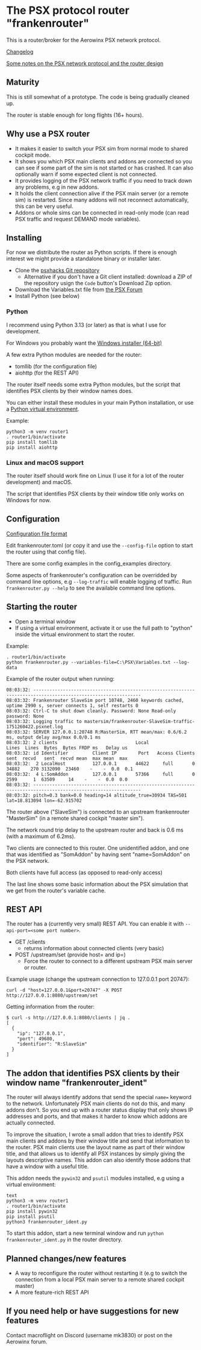 # The PSX protocol router "frankenrouter"

This is a router/broker for the Aerowinx PSX network protocol.

[Changelog](docs/Changelog.md)

[Some notes on the PSX network protocol and the router design](docs/NOTES.md)

## Maturity

This is still somewhat of a prototype. The code is being gradually
cleaned up.

The router is stable enough for long flights (16+ hours).

## Why use a PSX router

- It makes it easier to switch your PSX sim from normal mode to shared
  cockpit mode.
- It shows you which PSX main clients and addons are connected so you
  can see if some part of the sim is not started or has crashed. It
  can also optionally warn if some expected client is not connected.
- It provides logging of the PSX network traffic if you need to track
  down any problems, e.g in new addons.
- It holds the client connection alive if the PSX main server (or a
  remote sim) is restarted. Since many addons will not reconnect
  automatically, this can be very useful.
- Addons or whole sims can be connected in read-only mode (can read
  PSX traffic and request DEMAND mode variables).

## Installing

For now we distribute the router as Python scripts. If there is enough
interest we might provide a standalone binary or installer later.

- Clone the [psxhacks Git repository](https://github.com/macroflight/psxhacks)
    - Alternative if you don't have a Git client installed: download a
      ZIP of the repository usign the `Code` button's Download Zip
      option.
- Download the Variables.txt file from [the PSX
  Forum](https://aerowinx.com/assets/networkers/Variables.txt)
- Install Python (see below)

### Python

I recommend using Python 3.13 (or later) as that is what I use for
development.

For Windows you probably want the [Windows installer
(64-bit)](https://www.python.org/ftp/python/3.13.5/python-3.13.5-amd64.exe)

A few extra Python modules are needed for the router:

- tomllib (for the configuration file)
- aiohttp (for the REST API)

The router itself needs some extra Python modules, but the script that
identifies PSX clients by their window names does.

You can either install these modules in your main Python installation,
or use a [Python virtual
environment](https://docs.python.org/3/library/venv.html).

Example:

``` text
python3 -m venv router1
. router1/bin/activate
pip install tomllib
pip install aiohttp
```

### Linux and macOS support

The router itself should work fine on Linux (I use it for a lot of the
router development) and macOS.

The script that identifies PSX clients by their window title only
works on Windows for now.

## Configuration

[Configuration file format](docs/Configuration.md)

Edit frankenrouter.toml (or copy it and use the `--config-file` option
to start the router using that config file).

There are some config examples in the config_examples directory.

Some aspects of frankenrouter's configuration can be overridded by
command line options, e.g `--log-traffic` will enable logging of
traffic. Run `frankenrouter.py --help` to see the available command
line options.

## Starting the router

- Open a terminal window
- If using a virtual environment, activate it or use the full path to
  "python" inside the virtual environment to start the router.

Example:

``` text
. router1/bin/activate
python frankenrouter.py --variables-file=C:\PSX\Variables.txt --log-data

```

Example of the router output when running:

``` text
08:03:32: --------------------------------------------------------------------------------------------------------------
08:03:32: Frankenrouter SlaveSim port 10748, 2460 keywords cached, uptime 2990 s, server connects 1, self restarts 0
08:03:32: Ctrl-C to shut down cleanly. Password: None Read-only password: None
08:03:32: Logging traffic to mastersim/frankenrouter-SlaveSim-traffic-1751260422.psxnet.log
08:03:32: SERVER 127.0.0.1:20748 R:MasterSim, RTT mean/max: 0.6/6.2 ms, output delay avg/max 0.0/0.1 ms
08:03:32: 2 clients                             Local                   Lines  Lines  Bytes  Bytes FRDP ms   Delay us
08:03:32: id Identifier         Client IP        Port   Access Clients   sent  recvd   sent  recvd mean  max mean  max
08:03:32:  2 LocalHost          127.0.0.1       44622     full       0  34882    270 3132090  23460    -    -  0.0  0.1
08:03:32:  4 L:SomAddon         127.0.0.1       57366     full       0   2599      1  63509     14    -    -  0.0  0.0
08:03:32: --------------------------------------------------------------------------------------------------------------
08:03:32: pitch=0.3 bank=0.0 heading=14 altitude_true=30934 TAS=501 lat=18.813094 lon=-62.915702
```

The router above ("SlaveSim") is connected to an upstream
frankenrouter "MasterSim" (in a remote shared cockpit "master sim").

The network round trip delay to the upstream router and back is 0.6 ms
(with a maximum of 6.2ms).

Two clients are connected to this router. One unidentified addon, and
one that was identified as "SomAddon" by having sent "name=SomAddon"
on the PSX network.

Both clients have full access (as opposed to read-only access)

The last line shows some basic information about the PSX simulation
that we get from the router's variable cache.

## REST API

The router has a (currently very small) REST API. You can enable it
with `--api-port=<some port number>`.

- GET /clients
    - returns information about connected clients (very basic)
- POST /upstream/set (provide host= and ip=)
    - Force the router to connect to a different upstream PSX main
      server or router.

Example usage (change the upstream connection to 127.0.0.1 port 20747):

``` text
curl -d "host=127.0.0.1&port=20747" -X POST http://127.0.0.1:8080/upstream/set
```

Getting information from the router:

``` text
$ curl -s http://127.0.0.1:8080/clients | jq .
[
  {
    "ip": "127.0.0.1",
    "port": 49680,
    "identifier": "R:SlaveSim"
  }
]
```

## The addon that identifies PSX clients by their window name "frankenrouter_ident"

The router will always identify addons that send the special `name=`
keyword to the network. Unfortunately PSX main clients do not do this,
and many addons don't. So you end up with a router status display that
only shows IP addresses and ports, and that makes it harder to know
which addons are actually connected.

To improve the situation, I wrote a small addon that tries to identify
PSX main clients and addons by their window title and send that
information to the router. PSX main clients use the layout name as
part of their window title, and that allows us to identify all PSX
instances by simply giving the layouts descriptive names. This addon
can also identify those addons that have a window with a useful title.

This addon needs the `pywin32` and `psutil` modules installed, e.g
using a virtual environment:

``` text
text
python3 -m venv router1
. router1/bin/activate
pip install pywin32
pip install psutil
python3 frankenrouter_ident.py
```

To start this addon, start a new terminal window and run `python
frankenrouter_ident.py` in the router directory.

## Planned changes/new features

- A way to reconfigure the router without restarting it (e.g to switch
  the connection from a local PSX main server to a remote shared
  cockpit master)
- A more feature-rich REST API

## If you need help  or have suggestions for new features

Contact macroflight on Discord (username mk3830) or post on the
Aerowinx forum.
